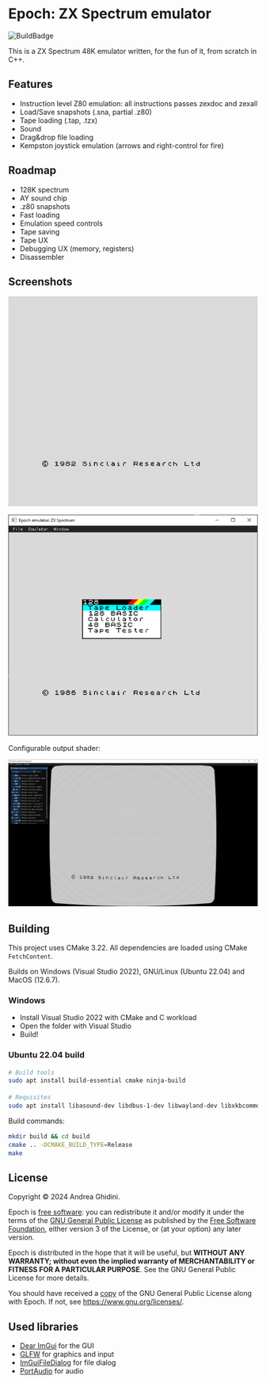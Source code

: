 # Epoch: ZX Spectrum emulator

![BuildBadge](https://github.com/ghidosoft/epoch/actions/workflows/build.yml/badge.svg)

This is a ZX Spectrum 48K emulator written, for the fun of it, from scratch in C++.

## Features
- Instruction level Z80 emulation: all instructions passes zexdoc and zexall
- Load/Save snapshots (.sna, partial .z80)
- Tape loading (.tap, .tzx)
- Sound
- Drag&drop file loading
- Kempston joystick emulation (arrows and right-control for fire)

## Roadmap
- 128K spectrum
- AY sound chip
- .z80 snapshots
- Fast loading
- Emulation speed controls
- Tape saving
- Tape UX
- Debugging UX (memory, registers)
- Disassembler

## Screenshots

![ZX Spectrum 48K](docs/images/zx48k_main.png)

![ZX Spectrum 128K](docs/images/2024-03-02_zx128k.png)

Configurable output shader:

![Output using crt-geom shader](docs/images/2024-02-24_crt-geom-shader.png)

## Building

This project uses CMake 3.22. All dependencies are loaded using CMake `FetchContent`.

Builds on Windows (Visual Studio 2022), GNU/Linux (Ubuntu 22.04) and MacOS (12.6.7).

### Windows

* Install Visual Studio 2022 with CMake and C workload
* Open the folder with Visual Studio
* Build!

### Ubuntu 22.04 build

```bash
# Build tools
sudo apt install build-essential cmake ninja-build

# Requisites
sudo apt install libasound-dev libdbus-1-dev libwayland-dev libxkbcommon-dev wayland-protocols xorg-dev
```

Build commands:

```bash
mkdir build && cd build
cmake .. -DCMAKE_BUILD_TYPE=Release
make
```

## License
Copyright &copy; 2024 Andrea Ghidini.

Epoch is [free software](https://www.gnu.org/philosophy/free-sw.html): you can redistribute it and/or modify
it under the terms of the [GNU General Public License](https://www.gnu.org/licenses/gpl-3.0.html) as published by
the [Free Software Foundation](https://www.fsf.org), either version 3 of the License, or
(at your option) any later version.

Epoch is distributed in the hope that it will be useful, but **WITHOUT ANY WARRANTY; without even the implied warranty of MERCHANTABILITY or FITNESS FOR A PARTICULAR PURPOSE**.
See the GNU General Public License for more details.

You should have received a [copy](LICENSE) of the GNU General Public License along with Epoch.
If not, see https://www.gnu.org/licenses/.

## Used libraries
* [Dear ImGui](https://github.com/ocornut/imgui) for the GUI
* [GLFW](https://www.glfw.org/) for graphics and input
* [ImGuiFileDialog](https://github.com/aiekick/ImGuiFileDialog) for file dialog
* [PortAudio](http://www.portaudio.com/) for audio
